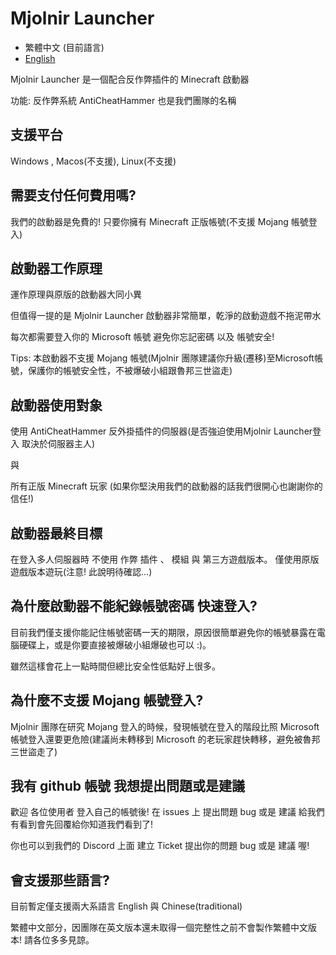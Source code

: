 # Mjolnir Launcher

- 繁體中文 (目前語言)
- [English](https://github.com/AntiCheatHammer/Mjolnir-Launcher/blob/main/README-eng.md)

Mjolnir Launcher 是一個配合反作弊插件的 Minecraft 啟動器

功能: 反作弊系統 AntiCheatHammer 也是我們團隊的名稱

## 支援平台

Windows , Macos(不支援), Linux(不支援)

## 需要支付任何費用嗎?

我們的啟動器是免費的! 只要你擁有 Minecraft 正版帳號(不支援 Mojang 帳號登入)

## 啟動器工作原理

運作原理與原版的啟動器大同小異

但值得一提的是 Mjolnir Launcher 啟動器非常簡單，乾淨的啟動遊戲不拖泥帶水

每次都需要登入你的 Microsoft 帳號 避免你忘記密碼 以及 帳號安全!

Tips: 本啟動器不支援 Mojang 帳號(Mjolnir 團隊建議你升級(遷移)至Microsoft帳號，保護你的帳號安全性，不被爆破小組跟魯邦三世盜走)

## 啟動器使用對象

使用 AntiCheatHammer 反外掛插件的伺服器(是否強迫使用Mjolnir Launcher登入 取決於伺服器主人)

與

所有正版 Minecraft 玩家 (如果你堅決用我們的啟動器的話我們很開心也謝謝你的信任!)

## 啟動器最終目標

在登入多人伺服器時 不使用 作弊 插件 、 模組 與 第三方遊戲版本。 僅使用原版遊戲版本遊玩(注意! 此說明待確認...)

## 為什麼啟動器不能紀錄帳號密碼 快速登入?

目前我們僅支援你能記住帳號密碼一天的期限，原因很簡單避免你的帳號暴露在電腦硬碟上，或是你要直接被爆破小組爆破也可以 :)。

雖然這樣會花上一點時間但總比安全性低點好上很多。

## 為什麼不支援 Mojang 帳號登入?

Mjolnir 團隊在研究 Mojang 登入的時候，發現帳號在登入的階段比照 Microsoft 帳號登入還要更危險(建議尚未轉移到 Microsoft 的老玩家趕快轉移，避免被魯邦三世盜走了)

## 我有 github 帳號 我想提出問題或是建議

歡迎 各位使用者 登入自己的帳號後! 在 issues 上 提出問題 bug 或是 建議 給我們 有看到會先回覆給你知道我們看到了!

你也可以到我們的 Discord 上面 建立 Ticket 提出你的問題 bug 或是 建議 喔!

## 會支援那些語言?

目前暫定僅支援兩大系語言 English 與 Chinese(traditional)

繁體中文部分，因團隊在英文版本還未取得一個完整性之前不會製作繁體中文版本! 請各位多多見諒。
